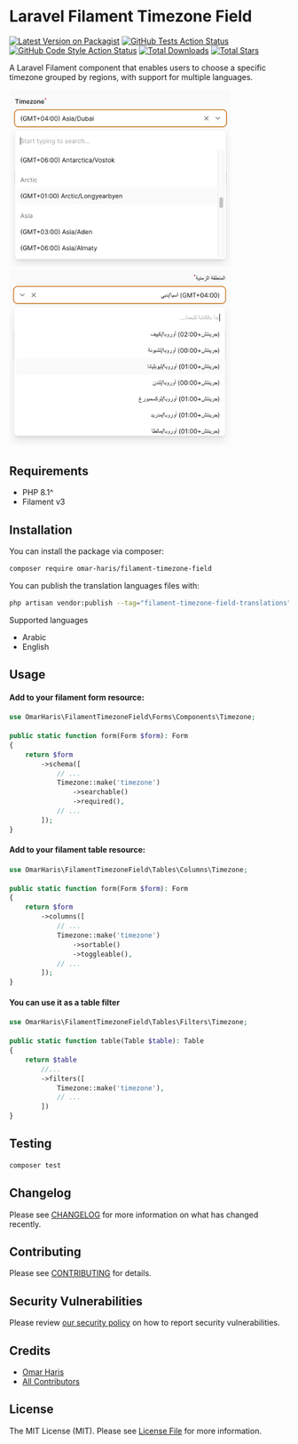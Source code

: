 # Laravel Filament Timezone Field

[![Latest Version on Packagist](https://img.shields.io/packagist/v/omar-haris/filament-timezone-field.svg?style=flat-square)](https://packagist.org/packages/omar-haris/filament-timezone-field)
[![GitHub Tests Action Status](https://img.shields.io/github/actions/workflow/status/omar-haris/filament-timezone-field/run-tests.yml?branch=main&label=tests&style=flat-square)](https://github.com/omar-haris/filament-timezone-field/actions?query=workflow%3Arun-tests+branch%3Amain)
[![GitHub Code Style Action Status](https://img.shields.io/github/actions/workflow/status/omar-haris/filament-timezone-field/fix-php-code-style-issues.yml?branch=main&label=code%20style&style=flat-square)](https://github.com/omar-haris/filament-timezone-field/actions?query=workflow%3A"Fix+PHP+code+style+issues"+branch%3Amain)
[![Total Downloads](https://img.shields.io/packagist/dt/omar-haris/filament-timezone-field.svg?style=flat-square)](https://packagist.org/packages/omar-haris/filament-timezone-field)
[![Total Stars](https://img.shields.io/github/stars/omar-haris/filament-timezone-field?style=flat-square)](https://github.com/omar-haris/filament-timezone-field)

A Laravel Filament component that enables users to choose a specific timezone grouped by regions, with support for multiple languages.

<img src="./docs/timezone.png" width="400"/> <img src="./docs/timezone-arabic.png" width="400"/>

## Requirements

- PHP 8.1^
- Filament v3

## Installation

You can install the package via composer:

```bash
composer require omar-haris/filament-timezone-field
```
You can publish the translation languages files with:

```bash
php artisan vendor:publish --tag="filament-timezone-field-translations"
```
Supported languages

- Arabic
- English

## Usage

#### Add to your filament form resource:

```php
use OmarHaris\FilamentTimezoneField\Forms\Components\Timezone;
 
public static function form(Form $form): Form
{
    return $form
        ->schema([
            // ...
            Timezone::make('timezone')
                ->searchable()
                ->required(),
            // ...
        ]);
}
```

#### Add to your filament table resource:

```php
use OmarHaris\FilamentTimezoneField\Tables\Columns\Timezone;
 
public static function form(Form $form): Form
{
    return $form
        ->columns([
            // ...
            Timezone::make('timezone')
                ->sortable()
                ->toggleable(),
            // ...
        ]);
}
```

#### You can use it as a table filter
```php
use OmarHaris\FilamentTimezoneField\Tables\Filters\Timezone;

public static function table(Table $table): Table
{
    return $table
        //...
        ->filters([
            Timezone::make('timezone'),
            // ...
        ])
}
```

## Testing

```bash
composer test
```

## Changelog

Please see [CHANGELOG](CHANGELOG.md) for more information on what has changed recently.

## Contributing

Please see [CONTRIBUTING](CONTRIBUTING.md) for details.

## Security Vulnerabilities

Please review [our security policy](../../security/policy) on how to report security vulnerabilities.

## Credits

- [Omar Haris](https://github.com/omar-haris)
- [All Contributors](../../contributors)

## License

The MIT License (MIT). Please see [License File](LICENSE.md) for more information.
